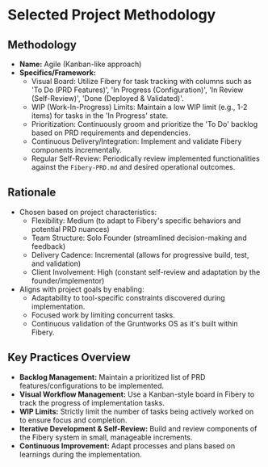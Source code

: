 # Selected Project Methodology

## Methodology
-   **Name:** Agile (Kanban-like approach)
-   **Specifics/Framework:**
    *   Visual Board: Utilize Fibery for task tracking with columns such as 'To Do (PRD Features)', 'In Progress (Configuration)', 'In Review (Self-Review)', 'Done (Deployed & Validated)'.
    *   WIP (Work-In-Progress) Limits: Maintain a low WIP limit (e.g., 1-2 items) for tasks in the 'In Progress' state.
    *   Prioritization: Continuously groom and prioritize the 'To Do' backlog based on PRD requirements and dependencies.
    *   Continuous Delivery/Integration: Implement and validate Fibery components incrementally.
    *   Regular Self-Review: Periodically review implemented functionalities against the `Fibery-PRD.md` and desired operational outcomes.

## Rationale
-   Chosen based on project characteristics:
    -   Flexibility: Medium (to adapt to Fibery's specific behaviors and potential PRD nuances)
    -   Team Structure: Solo Founder (streamlined decision-making and feedback)
    -   Delivery Cadence: Incremental (allows for progressive build, test, and validation)
    -   Client Involvement: High (constant self-review and adaptation by the founder/implementor)
-   Aligns with project goals by enabling:
    *   Adaptability to tool-specific constraints discovered during implementation.
    *   Focused work by limiting concurrent tasks.
    *   Continuous validation of the Gruntworks OS as it's built within Fibery.

## Key Practices Overview
-   **Backlog Management:** Maintain a prioritized list of PRD features/configurations to be implemented.
-   **Visual Workflow Management:** Use a Kanban-style board in Fibery to track the progress of implementation tasks.
-   **WIP Limits:** Strictly limit the number of tasks being actively worked on to ensure focus and completion.
-   **Iterative Development & Self-Review:** Build and review components of the Fibery system in small, manageable increments.
-   **Continuous Improvement:** Adapt processes and plans based on learnings during the implementation. 